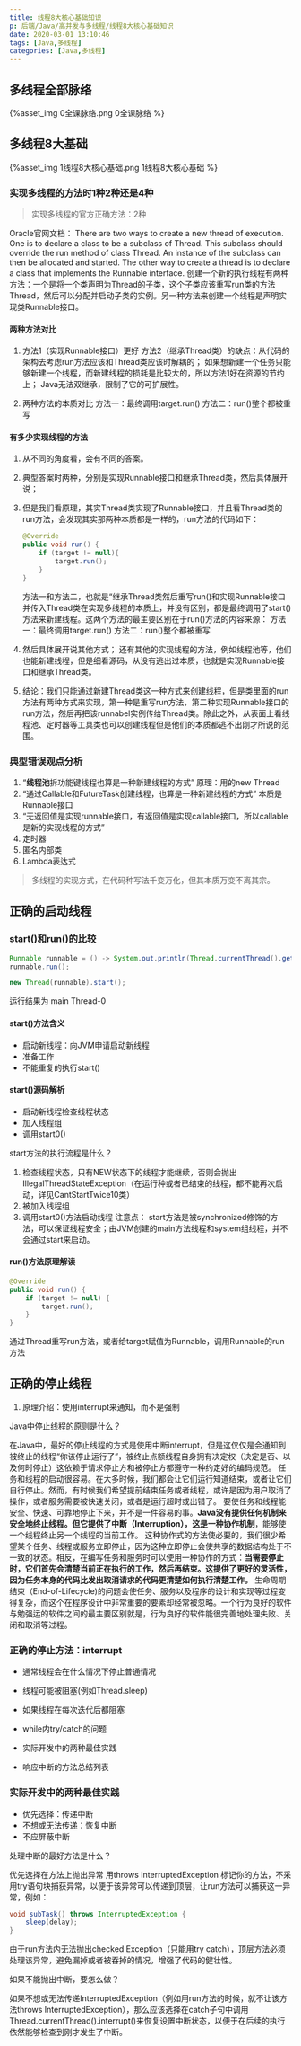 ```yaml
---
title: 线程8大核心基础知识
p: 后端/Java/高并发与多线程/线程8大核心基础知识
date: 2020-03-01 13:10:46
tags: [Java,多线程]
categories: [Java,多线程]
---
```

## 多线程全部脉络

{%asset_img 0全课脉络.png 0全课脉络 %}

## 多线程8大基础

{%asset_img 1线程8大核心基础.png 1线程8大核心基础 %}

### 实现多线程的方法时1种2种还是4种

> 实现多线程的官方正确方法：2种

Oracle官网文档：
There are two ways to create a new thread of execution. One is to declare a class to be a subclass of Thread. This subclass should override the run method of class Thread. An instance of the subclass can then be allocated and started. The other way to create a thread is to declare a class that implements the Runnable interface.
创建一个新的执行线程有两种方法：一个是将一个类声明为Thread的子类，这个子类应该重写run类的方法Thread，然后可以分配并启动子类的实例。另一种方法来创建一个线程是声明实现类Runnable接口。

#### 两种方法对比

1. 方法1（实现Runnable接口）更好
    方法2（继承Thread类）的缺点：从代码的架构去考虑run方法应该和Thread类应该时解耦的；
        如果想新建一个任务只能够新建一个线程，而新建线程的损耗是比较大的，所以方法1好在资源的节约上；
        Java无法双继承，限制了它的可扩展性。

2. 两种方法的本质对比
    方法一：最终调用target.run()
    方法二：run()整个都被重写

#### 有多少实现线程的方法

1. 从不同的角度看，会有不同的答案。
2. 典型答案时两种，分别是实现Runnable接口和继承Thread类，然后具体展开说；
3. 但是我们看原理，其实Thread类实现了Runnable接口，并且看Thread类的run方法，会发现其实那两种本质都是一样的，run方法的代码如下：

    ```java
    @Override
    public void run() {
        if (target != null){
            target.run();
        }
    }
    ```

    方法一和方法二，也就是“继承Thread类然后重写run()和实现Runnable接口并传入Thread类在实现多线程的本质上，并没有区别，都是最终调用了start()方法来新建线程。这两个方法的最主要区别在于run()方法的内容来源：
        方法一：最终调用target.run()
        方法二：run()整个都被重写
4. 然后具体展开说其他方式；
    还有其他的实现线程的方法，例如线程池等，他们也能新建线程，但是细看源码，从没有逃出过本质，也就是实现Runnable接口和继承Thread类。
5. 结论：我们只能通过新建Thread类这一种方式来创建线程，但是类里面的run方法有两种方式来实现，第一种是重写run方法，第二种实现Runnable接口的run方法，然后再把该runnabel实例传给Thread类。除此之外，从表面上看线程池、定时器等工具类也可以创建线程但是他们的本质都逃不出刚才所说的范围。

### 典型错误观点分析

1. “**线程池**拆功能键线程也算是一种新建线程的方式”
    原理：用的new Thread
2. “通过Callable和FutureTask创建线程，也算是一种新建线程的方式”
    本质是Runnable接口
3. “无返回值是实现runnable接口，有返回值是实现callable接口，所以callable是新的实现线程的方式”
4. 定时器
5. 匿名内部类
6. Lambda表达式

> 多线程的实现方式，在代码种写法千变万化，但其本质万变不离其宗。

## 正确的启动线程

### start()和run()的比较

```java
Runnable runnable = () -> System.out.println(Thread.currentThread().getName());
runnable.run();

new Thread(runnable).start();
```

运行结果为
main
Thread-0

#### start()方法含义

- 启动新线程：向JVM申请启动新线程
- 准备工作
- 不能重复的执行start()

#### start()源码解析

- 启动新线程检查线程状态
- 加入线程组
- 调用start0()

start方法的执行流程是什么？

1. 检查线程状态，只有NEW状态下的线程才能继续，否则会抛出IllegalThreadStateException（在运行种或者已结束的线程，都不能再次启动，详见CantStartTwice10类）
2. 被加入线程组
3. 调用start0()方法启动线程
注意点：
start方法是被synchronized修饰的方法，可以保证线程安全；由JVM创建的main方法线程和system组线程，并不会通过start来启动。

#### run()方法原理解读

```java
@Override
public void run() {
    if (target != null) {
        target.run();
    }
}
```

通过Thread重写run方法，或者给target赋值为Runnable，调用Runnable的run方法

## 正确的停止线程

1. 原理介绍：使用interrupt来通知，而不是强制

Java中停止线程的原则是什么？

在Java中，最好的停止线程的方式是使用中断interrupt，但是这仅仅是会通知到被终止的线程“你该停止运行了”，被终止点额线程自身拥有决定权（决定是否、以及何时停止）这依赖于请求停止方和被停止方都遵守一种约定好的编码规范。
任务和线程的启动很容易。在大多时候，我们都会让它们运行知道结束，或者让它们自行停止。然而，有时候我们希望提前结束任务或者线程，或许是因为用户取消了操作，或者服务需要被快速关闭，或者是运行超时或出错了。
要使任务和线程能安全、快速、可靠地停止下来，并不是一件容易的事。**Java没有提供任何机制来安全地终止线程。但它提供了中断（Interruption），这是一种协作机制**，能够使一个线程终止另一个线程的当前工作。
这种协作式的方法使必要的，我们很少希望某个任务、线程或服务立即停止，因为这种立即停止会使共享的数据结构处于不一致的状态。相反，在编写任务和服务时可以使用一种协作的方式：**当需要停止时，它们首先会清楚当前正在执行的工作，然后再结束。这提供了更好的灵活性，因为任务本身的代码比发出取消请求的代码更清楚如何执行清楚工作。**
生命周期结束（End-of-Lifecycle)的问题会使任务、服务以及程序的设计和实现等过程变得复杂，而这个在程序设计中非常重要的要素却经常被忽略。一个行为良好的软件与勉强运的软件之间的最主要区别就是，行为良好的软件能很完善地处理失败、关闭和取消等过程。

### 正确的停止方法：interrupt

- 通常线程会在什么情况下停止普通情况
- 线程可能被阻塞(例如Thread.sleep)
- 如果线程在每次迭代后都阻塞

- while内try/catch的问题
- 实际开发中的两种最佳实践
- 响应中断的方法总结列表

### 实际开发中的两种最佳实践

- 优先选择：传递中断
- 不想或无法传递：恢复中断
- 不应屏蔽中断

处理中断的最好方法是什么？

优先选择在方法上抛出异常
用throws InterruptedException 标记你的方法，不采用try语句块捕获异常，以便于该异常可以传递到顶层，让run方法可以捕获这一异常，例如：

```java
void subTask() throws InterruptedException {
    sleep(delay);
}
```

由于run方法内无法抛出checked Exception（只能用try catch），顶层方法必须处理该异常，避免漏掉或者被吞掉的情况，增强了代码的健壮性。

如果不能抛出中断，要怎么做？

如果不想或无法传递InterruptedException（例如用run方法的时候，就不让该方法throws InterruptedException），那么应该选择在catch子句中调用Thread.currentThread().interrupt()来恢复设置中断状态，以便于在后续的执行依然能够检查到刚才发生了中断。